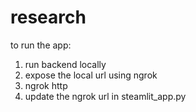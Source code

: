 # research

to run the app:
1. run backend locally
2. expose the local url using ngrok
3. ngrok http <portno>
4. update the ngrok url in steamlit_app.py
